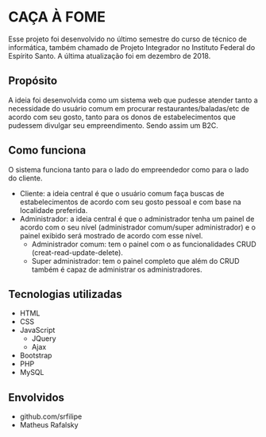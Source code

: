 # CAÇA À FOME #
Esse projeto foi desenvolvido no último semestre do curso de técnico de informática, também chamado de Projeto Integrador no Instituto Federal do Espírito Santo.
A última atualização foi em dezembro de 2018.

## Propósito ##
A ideia foi desenvolvida como um sistema web que pudesse atender tanto a necessidade do usuário comum em procurar restaurantes/baladas/etc de acordo com seu gosto, tanto para os donos de estabelecimentos que pudessem divulgar seu empreendimento. Sendo assim um B2C.

## Como funciona ##
O sistema funciona tanto para o lado do empreendedor como para o lado do cliente.
* Cliente: a ideia central é que o usuário comum faça buscas de estabelecimentos de acordo com seu gosto pessoal e com base na localidade preferida.
* Administrador: a ideia central é que o administrador tenha um painel de acordo com o seu nível (administrador comum/super administrador) e o painel exibido será mostrado de acordo com esse nível.
  * Administrador comum: tem o painel com o as funcionalidades CRUD (creat-read-update-delete).
  * Super administrador: tem o painel completo que além do CRUD também é capaz de administrar os administradores.
  
## Tecnologias utilizadas ##
* HTML
* CSS
* JavaScript
  * JQuery
  * Ajax
* Bootstrap
* PHP
* MySQL

## Envolvidos ##
* github.com/srfilipe
* Matheus Rafalsky
